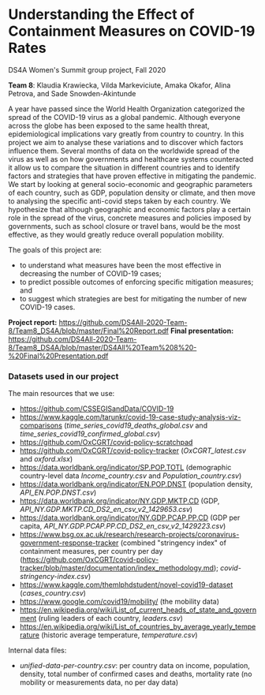 # Understanding the Effect of Containment Measures on COVID-19 Rates
 DS4A Women's Summit group project, Fall 2020
 
 __Team 8__: Klaudia Krawiecka, Vilda Markeviciute, Amaka Okafor, Alina Petrova, and Sade Snowden-Akintunde 
 
A year have passed since the World Health Organization categorized the spread of the COVID-19 virus as a global pandemic. 
Although everyone across the globe has been exposed to the same health threat, epidemiological implications vary greatly from country to country. 
In this project we aim to analyse these variations and to discover which factors influence them.
Several months of data on the worldwide spread of the virus as well as on how governments and healthcare systems counteracted it allow us 
to compare the situation in different countries and to identify factors and strategies that have proven effective in mitigating the pandemic. 
We start by looking at general socio-economic and geographic parameters of each country, such as GDP, population density or climate, and 
then move to analysing the specific anti-covid steps taken by each country. 
We hypothesize that although geographic and economic factors play a certain role in the spread of the virus, 
concrete measures and policies imposed by governments, such as school closure or travel bans, would be the most effective, 
as they would greatly reduce overall population mobility.

The ​goals​ of this project are:
- to understand what measures have been the most effective in decreasing the
number of COVID-19 cases;
- to predict possible outcomes of enforcing specific mitigation measures; and
- to suggest which strategies are best for mitigating the number of new COVID-19 cases.

__Project report:__ https://github.com/DS4All-2020-Team-8/Team8_DS4A/blob/master/Final%20Report.pdf
__Final presentation:__ https://github.com/DS4All-2020-Team-8/Team8_DS4A/blob/master/DS4All%20Team%208%20-%20Final%20Presentation.pdf


### Datasets used in our project

The main resources that we use:
- https://github.com/CSSEGISandData/COVID-19
- https://www.kaggle.com/tarunkr/covid-19-case-study-analysis-viz-comparisons (*time_series_covid19_deaths_global.csv* and *time_series_covid19_confirmed_global.csv*)
- https://github.com/OxCGRT/covid-policy-scratchpad
- https://github.com/OxCGRT/covid-policy-tracker (*OxCGRT_latest.csv* and *oxford.xlsx*)
- https://data.worldbank.org/indicator/SP.POP.TOTL (demographic country-level data *Income_country.csv* and *Population_country.csv*)
- https://data.worldbank.org/indicator/EN.POP.DNST (population density, *API_EN.POP.DNST.csv*)
- https://data.worldbank.org/indicator/NY.GDP.MKTP.CD (GDP, *API_NY.GDP.MKTP.CD_DS2_en_csv_v2_1429653.csv*)
- https://data.worldbank.org/indicator/NY.GDP.PCAP.PP.CD (GDP per capita, *API_NY.GDP.PCAP.PP.CD_DS2_en_csv_v2_1429223.csv*)
- https://www.bsg.ox.ac.uk/research/research-projects/coronavirus-government-response-tracker (combined "stringency index" of containment measures, per country per day (https://github.com/OxCGRT/covid-policy-tracker/blob/master/documentation/index_methodology.md); *covid-stringency-index.csv*)
- https://www.kaggle.com/themlphdstudent/novel-covid19-dataset (*cases_country.csv*)
- https://www.google.com/covid19/mobility/ (the mobility data)
- https://en.wikipedia.org/wiki/List_of_current_heads_of_state_and_government (ruling leaders of each country, *leaders.csv*)
- https://en.wikipedia.org/wiki/List_of_countries_by_average_yearly_temperature (historic average temperature, *temperature.csv*)

Internal data files:
- *unified-data-per-country.csv*: per country data on income, population, density, total number of confirmed cases and deaths, mortality rate 
(no mobility or measurements data, no per day data)

